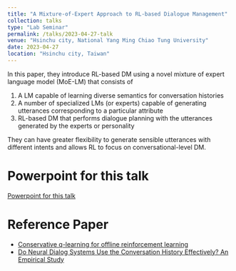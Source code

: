 ```yaml
---
title: "A Mixture-of-Expert Approach to RL-based Dialogue Management"
collection: talks
type: "Lab Seminar"
permalink: /talks/2023-04-27-talk
venue: "Hsinchu city, National Yang Ming Chiao Tung University"
date: 2023-04-27
location: "Hsinchu city, Taiwan"
---
```


In this paper, they introduce RL-based DM using a novel mixture of expert language model (MoE-LM) that consists of

1. A LM capable of learning diverse semantics for conversation histories
2. A number of specialized LMs (or experts) capable of generating utterances corresponding to a particular attribute
3. RL-based DM that performs dialogue planning with the utterances generated by the experts or personality

They can have greater flexibility to generate sensible utterances with different intents and allows RL to focus on conversational-level DM.

Powerpoint for this talk
=====
[Powerpoint for this talk](https://www.slideshare.net/jacksonChen22/a-mixtureofexpert-approach-to-rlbased-dialogue-managementpdf)

Reference Paper
=====
- [Conservative q-learning for offline reinforcement learning](https://arxiv.org/pdf/2006.04779.pdf)
- [Do Neural Dialog Systems Use the Conversation History Effectively?
An Empirical Study](https://arxiv.org/pdf/1906.01603.pdf)
